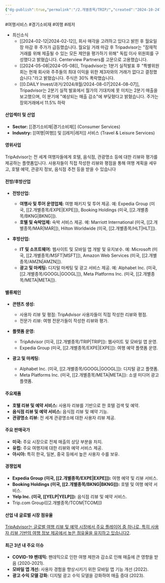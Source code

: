 ```yaml
---
{"dg-publish":true,"permalink":"/2.개별종목/TRIP/","created":"2024-10-24T10:50:01.976+09:00","updated":"2025-07-29T21:37:05.294+09:00"}
---
```


#여행서비스 #경기소비재 #여행 #레저 


- 최신소식
	- [[2024-02-12\|2024-02-12]], 회사 매각을 고려하고 있다고 밝힌 후 월요일 장 마감 후 주가가 급등했습니다. 월요일 거래 마감 후 Tripadvisor는 "잠재적 거래를 위해 제출될 수 있는 모든 제안을 평가하기 위해" 독립 이사 위원회를 구성했다고 밝혔습니다. Centerview Partners를 고문으로 고용했습니다.
	- [[2024-05-08\|2024-05-08]], Tripadvisor는 1분기 실적발표 후 "특별위원회는 현재 회사와 주주들의 최대 이익을 위한 제3자와의 거래가 없다고 결정했습니다."라고 밝혔습니다. 주식은 30% 폭락했습니다.
	- [[0.DAILY Invest/과거/2024/8월/2024-08-07\|2024-08-07]], Tripadvisor는 2분기 실적 발표에서 월가의 기대치에 못 미치는 2분기 매출을 보고했으며, 이 분기에 "예상되는 매출 감소"에 부딪혔다고 밝혔습니다. 주가는 장외거래에서 11.5% 하락


#### 산업섹터 및 산업

- **Sector:** [[경기소비재\|경기소비재]] (Consumer Services)
- **Industry:** [[여행\|여행]] 및 [[레저\|레저]] 서비스 (Travel & Leisure Services)

#### 영위사업

TripAdvisor는 전 세계 여행자들에게 호텔, 음식점, 관광명소 등에 대한 리뷰와 평가를 제공하는 플랫폼입니다. 사용자들이 직접 작성한 리뷰와 평점을 통해 여행 계획을 세우고, 호텔 예약, 관광지 정보, 음식점 추천 등을 받을 수 있습니다


#### 전방/후방산업

- **전방산업:**
    
    - **여행사 및 투어 운영업체:** 여행 패키지 및 투어 제공. 예: Expedia Group (미국, [[2.개별종목/EXPE\|EXPE]]), Booking Holdings (미국, [[2.개별종목/BKNG\|BKNG]]).
    - **호텔 및 숙박업체:** 숙박 서비스 제공. 예: Marriott International (미국, [[2.개별종목/MAR\|MAR]]), Hilton Worldwide (미국, [[2.개별종목/HLT\|HLT]]).
      
- **후방산업:**
    
    - **IT 및 소프트웨어:** 웹사이트 및 모바일 앱 개발 및 유지보수. 예: Microsoft (미국, [[2.개별종목/MSFT\|MSFT]]), Amazon Web Services (미국, [[2.개별종목/AMZN\|AMZN]]).
    - **광고 및 마케팅:** 디지털 마케팅 및 광고 서비스 제공. 예: Alphabet Inc. (미국, [[2.개별종목/GOOGL\|GOOGL]]), Meta Platforms Inc. (미국, [[2.개별종목/META\|META]]).

#### 밸류체인

- **콘텐츠 생성:**
    
    - 사용자 리뷰 및 평점: TripAdvisor 사용자들이 직접 작성한 리뷰와 평점.
    - 전문가 리뷰: 여행 전문가들이 작성한 리뷰와 평가.
      
- **플랫폼 운영:**
    
    - TripAdvisor (미국, [[2.개별종목/TRIP\|TRIP]]): 웹사이트 및 모바일 앱 운영.
    - Expedia Group (미국, [[2.개별종목/EXPE\|EXPE]]): 여행 예약 플랫폼 운영.
      
- **광고 및 마케팅:**
    
    - Alphabet Inc. (미국, [[2.개별종목/GOOGL\|GOOGL]]): 디지털 광고 플랫폼.
    - Meta Platforms Inc. (미국, [[2.개별종목/META\|META]]): 소셜 미디어 광고 플랫폼.

#### 주요제품

- **호텔 리뷰 및 예약 서비스:** 사용자 리뷰를 기반으로 한 호텔 검색 및 예약.
- **음식점 리뷰 및 예약 서비스:** 음식점 리뷰 및 예약 기능.
- **관광명소 리뷰:** 전 세계 관광명소에 대한 사용자 리뷰 제공.

#### 주요 판매국가

- **미국:** 주요 시장으로 전체 매출의 상당 부분을 차지.
- **유럽:** 주요 여행지에 대한 리뷰와 예약 서비스 제공.
- **아시아:** 특히 한국, 일본, 중국 등에서 높은 사용자 수를 보유.

#### 경쟁업체

- **Expedia Group (미국, [[2.개별종목/EXPE\|EXPE]]):** 여행 예약 및 리뷰 서비스.
- **Booking Holdings (미국, [[2.개별종목/BKNG\|BKNG]]):** 호텔 및 여행 예약 서비스.
- **Yelp Inc. (미국, [[YELP\|YELP]]):** 음식점 리뷰 및 예약 서비스.
 - Trip.com Group([[2.개별종목/TCOM\|TCOM]])

#### 산업 내 글로벌 시장 점유율

[TripAdvisor는 글로벌 여행 리뷰 및 예약 시장에서 주요 플레이어 중 하나로, 특히 사용자 리뷰 기반의 여행 정보 제공에서 높은 점유율을 유지하고 있습니다](https://www.tripadvisor.co.kr/Attractions-g294197-Activities-Seoul.html)[2](https://www.tripadvisor.co.kr/Attractions-g294197-Activities-Seoul.html).

#### 최근 3년 내 주요 이슈

- **COVID-19 팬데믹:** 팬데믹으로 인한 여행 제한과 감소로 인해 매출에 큰 영향을 받음 (2020-2021).
- **모바일 앱 개선:** 사용자 경험을 향상시키기 위한 모바일 앱 기능 개선 (2022).
- **광고 수익 모델 강화:** 디지털 광고 수익 모델을 강화하여 매출 증대 (2023).